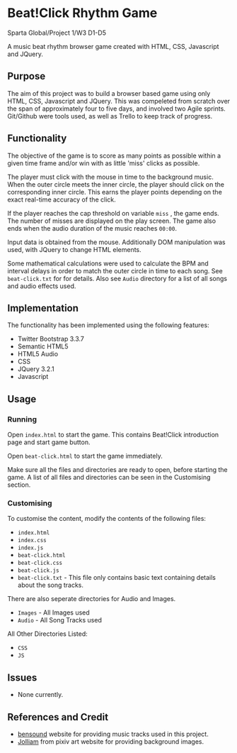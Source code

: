 # Beat!Click Rhythm Game 
Sparta Global/Project 1/W3 D1-D5

A music beat rhythm browser game created with HTML, CSS, Javascript and JQuery.


## Purpose
The aim of this project was to build a browser based game using only HTML, CSS, Javascript and JQuery. This was compeleted from scratch over the span of approximately four to five days, and involved two Agile sprints. Git/Github were tools used, as well as Trello to keep track of progress. 

## Functionality

The objective of the game is to score as many points as possible within a given time frame and/or win with as little 'miss' clicks as possible. 

The player must click with the mouse in time to the background music. When the outer circle meets the inner circle, the player should click on the corresponding inner circle. This earns the player points depending on the exact real-time accuracy of the click. 

If the player reaches the cap threshold on variable `miss` , the game ends. The number of misses are displayed on the play screen. The game also ends when the audio duration of the music reaches `00:00`.

Input data is obtained from the mouse. Additionally DOM manipulation was used, with JQuery to change HTML elements. 

Some mathematical calculations were used to calculate the BPM and interval delays in order to match the outer circle in time to each song. See `beat-click.txt` for for details. Also see `Audio`  directory for a list of all songs and audio effects used.

## Implementation

The functionality has been implemented using the following features:

* Twitter Bootstrap 3.3.7
* Semantic HTML5
* HTML5 Audio
* CSS
* JQuery 3.2.1
* Javascript 

## Usage

### Running

Open `index.html` to start the game. This contains Beat!Click introduction page and start game button.

Open `beat-click.html` to start the game immediately.

Make sure all the files and directories are ready to open, before starting the game. A list of all files and directories can be seen in the Customising section.

### Customising

To customise the content, modify the contents of the following files:

* `index.html`
* `index.css`
* `index.js`
* `beat-click.html`
* `beat-click.css`
* `beat-click.js`
* `beat-click.txt` - This file only contains basic text containing details about the song tracks.

There are also seperate directories for Audio and Images.

* `Images` - All Images used
* `Audio` - All Song Tracks used

All Other Directories Listed:

* `CSS`
* `JS`

## Issues

* None currently.

## References and Credit
* [bensound](https://www.bensound.com/) website for providing music tracks used in this project. 
* [Jolliam](https://www.pixiv.net/member.php?id=3438144) from pixiv art website for providing background images.




